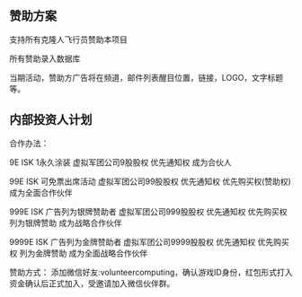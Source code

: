 赞助方案
---
支持所有克隆人飞行员赞助本项目

所有赞助录入数据库

当期活动，赞助方广告将在频道，邮件列表醒目位置，链接，LOGO，文字标题等。

内部投资人计划
---
合作办法：

9E ISK 1永久涂装 虚拟军团公司9股股权 优先通知权 成为合伙人

99E ISK 可免票出席活动 虚拟军团公司99股股权 优先通知权 优先购买权(赞助权)成为全面合作伙伴

999E ISK 广告列为银牌赞助者 虚拟军团公司999股股权 优先通知权 优先购买权 列为银牌赞助 成为战略合作伙伴

9999E ISK 广告列为金牌赞助者 虚拟军团公司9999股股权 优先通知权 优先购买权 列为金牌赞助 成为全面战略合作伙伴

赞助方式：
添加微信好友:volunteercomputing，确认游戏ID身份，红包形式打入资金确认后正式加入，受邀请加入微信伙伴群。